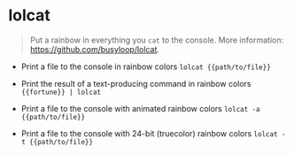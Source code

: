 # lolcat
> Put a rainbow in everything you `cat` to the console.
> More information: <https://github.com/busyloop/lolcat>.

- Print a file to the console in rainbow colors
`lolcat {{path/to/file}}`

- Print the result of a text-producing command in rainbow colors
`{{fortune}} | lolcat`

- Print a file to the console with animated rainbow colors
`lolcat -a {{path/to/file}}`

- Print a file to the console with 24-bit (truecolor) rainbow colors
`lolcat -t {{path/to/file}}`

